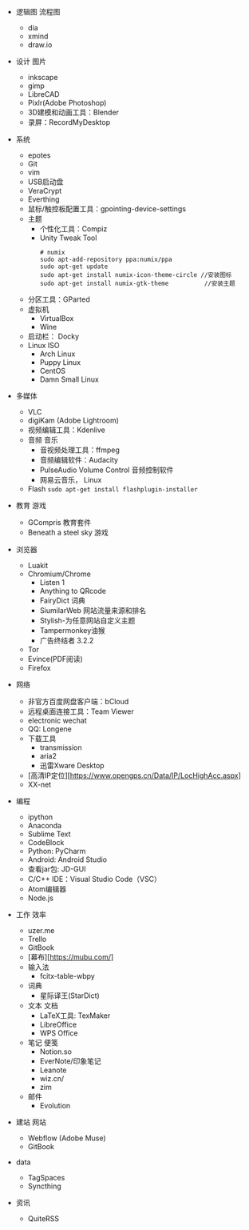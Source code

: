 + 逻辑图 流程图
	+ dia
	+ xmind
	+ draw.io
+ 设计 图片
	+ inkscape
	+ gimp
	+ LibreCAD
	+ Pixlr(Adobe Photoshop)
	+ 3D建模和动画工具：Blender
	+ 录屏：RecordMyDesktop
+ 系统
	+ epotes
	+ Git
	+ vim
	+ USB启动盘
	+ VeraCrypt
	+ Everthing
	+ 鼠标/触控板配置工具：gpointing-device-settings
	+ 主题
		+ 个性化工具：Compiz
		+ Unity Tweak Tool
			```
			# numix
			sudo apt-add-repository ppa:numix/ppa 
			sudo apt-get update 
			sudo apt-get install numix-icon-theme-circle //安装图标
			sudo apt-get install numix-gtk-theme          //安装主题
			```
	+ 分区工具：GParted
	+ 虚拟机
		+ VirtualBox
		+ Wine
	+ 启动栏： Docky
	+ Linux ISO
		+ Arch Linux
		+ Puppy Linux
		+ CentOS
		+ Damn Small Linux
+ 多媒体
	+ VLC
	+ digiKam (Adobe Lightroom)
	+ 视频编辑工具：Kdenlive
	+ 音频 音乐
		+ 音视频处理工具：ffmpeg
		+ 音频编辑软件：Audacity
		+ PulseAudio Volume Control 音频控制软件
		+ 网易云音乐， Linux
	+ Flash
		`sudo apt-get install flashplugin-installer`
+ 教育 游戏
	+ GCompris 教育套件
	+ Beneath a steel sky 游戏
+ 浏览器
	+ Luakit
	+ Chromium/Chrome
		- Listen 1
		- Anything to QRcode
		- FairyDict 词典
		- SiumilarWeb 网站流量来源和排名
		- Stylish-为任意网站自定义主题
		- Tampermonkey油猴
		- 广告终结者 3.2.2
	+ Tor
	+ Evince(PDF阅读)
	+ Firefox
+ 网络
	+ 非官方百度网盘客户端：bCloud
	+ 远程桌面连接工具：Team Viewer
	+ electronic wechat
	+ QQ: Longene
	+ 下载工具
		+ transmission
		+ aria2
		+ 迅雷Xware Desktop
	+ [高清IP定位][https://www.opengps.cn/Data/IP/LocHighAcc.aspx]
	+ XX-net
+ 编程
	+ ipython
	+ Anaconda
	+ Sublime Text
	+ CodeBlock
	+ Python: PyCharm
	+ Android: Android Studio
	+ 查看jar包: JD-GUI
	+ C/C++ IDE：Visual Studio Code（VSC）
	+ Atom编辑器
	+ Node.js
	
+ 工作 效率
	+ uzer.me
	+ Trello
	+ GitBook
	+ [幕布][https://mubu.com/]
	+ 输入法
		+ fcitx-table-wbpy
	+ 词典
		+ 星际译王(StarDict)
	+ 文本 文档
		+ LaTeX工具: TexMaker
		+ LibreOffice
		+ WPS Office
	+ 笔记 便笺
		+ Notion.so
		+ EverNote/印象笔记
		+ Leanote
		+ wiz.cn/
		+ zim
	+ 邮件
		+ Evolution
+ 建站 网站
	+ Webflow (Adobe Muse)
	+ GitBook
+ data
	+ TagSpaces
	+ Syncthing
+ 资讯
	+ QuiteRSS